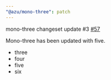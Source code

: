 ```yaml
---
"@azu/mono-three": patch
---
```

    
mono-three changeset update #3 [#57](https://github.com/JantaeLeckie/monorepo-release-changesets/pull/57)
    
Mono-three has been updated with five.
  - three
  - four
  - five
  - six
